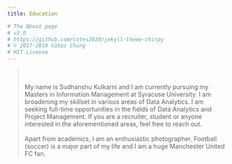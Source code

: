 ```yaml
---
title: Education

# The About page
# v2.0
# https://github.com/cotes2020/jekyll-theme-chirpy
# © 2017-2019 Cotes Chung
# MIT License
---
```


> <br> <br> My name is Sudhanshu Kulkarni and I am currently pursuing my Masters in Information Management at Syracuse University. I am broadening my skillset in various areas of Data Analytics. I am seeking full-time opportunities in the fields of Data Analytics and Project Management. If you are a recruiter, student or anyone interested in the aforementioned areas, feel free to reach out.
<br> <br>Apart from academics, I am an enthusiastic photographer. Football (soccer) is a major part of my life and I am a huge Manchester United FC fan. 